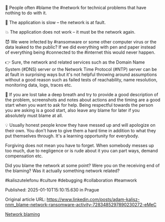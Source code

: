 📡 People often #blame the #network for technical problems that have nothing to do with it.


🐌 The application is slow – the network is at fault.


️‍💥 The application does not work – it must be the network again.


😈 We were infected by #ransomware or some other computer virus or the data leaked to the public? If we did everything with pen and paper instead of everything being #connected to the #internet this would never happen.


👉 Sure, the network and related services such as the Domain Name System (#DNS) server or the Network Time Protocol (#NTP) server can be at fault in surprising ways but it's not helpful throwing around assumptions without a good reason such as failed tests of reachability, name resolution, monitoring data, logs, traces etc.


🙏 If you are lost take a deep breath and try to provide a good description of the problem, screenshots and notes about actions and the timing are a good start when you want to ask for help. Being respectful towards the person you are asking is a good start, also leave any blame for later if you absolutely must blame at all. 


💡 Usually honest people know they have messed up and will apologize on their own. You don't have to give them a hard time in addition to what they put themselves through. It's a learning opportunity for everybody.

Forgiving does not mean you have to forget. When somebody messes up too much, due to negligence or is rude about it you can part ways, demand compensation etc.


Did you blame the network at some point? Were you on the receiving end of the blaming? Was it actually something network related?


#kaliszutelefonu #culture #debugging #collaboration #teamwork


Published: 2025-01-10T15:10:15.630 in Prague

Original article URL: https://www.linkedin.com/posts/adam-kalisz-nnm_blame-network-ransomware-activity-7283485297890230272-eMeC

[Network blaming](./media/network-blaming.png)
